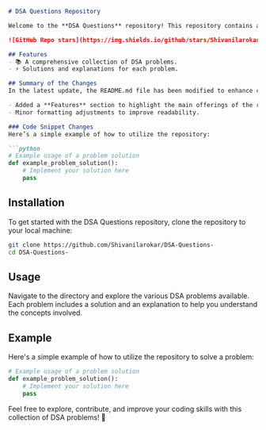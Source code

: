 ```markdown
# DSA Questions Repository

Welcome to the **DSA Questions** repository! This repository contains a collection of Data Structures and Algorithms (DSA) problems designed to help you enhance your coding skills.

![GitHub Repo stars](https://img.shields.io/github/stars/Shivanilarokar/DSA-Questions-) ![GitHub forks](https://img.shields.io/github/forks/Shivanilarokar/DSA-Questions-) ![GitHub issues](https://img.shields.io/github/issues/Shivanilarokar/DSA-Questions-)

## Features
- 📚 A comprehensive collection of DSA problems.
- ⚡ Solutions and explanations for each problem.

## Summary of the Changes
In the latest update, the README.md file has been modified to enhance clarity and structure. Key changes include:

- Added a **Features** section to highlight the main offerings of the repository.
- Minor formatting adjustments to improve readability.

### Code Snippet Changes
Here’s a simple example of how to utilize the repository:

```python
# Example usage of a problem solution
def example_problem_solution():
    # Implement your solution here
    pass
```

## Installation
To get started with the DSA Questions repository, clone the repository to your local machine:

```bash
git clone https://github.com/Shivanilarokar/DSA-Questions-
cd DSA-Questions-
```

## Usage
Navigate to the directory and explore the various DSA problems available. Each problem includes a solution and an explanation to help you understand the concepts involved.

## Example
Here's a simple example of how to utilize the repository to solve a problem:

```python
# Example usage of a problem solution
def example_problem_solution():
    # Implement your solution here
    pass
```

Feel free to explore, contribute, and improve your coding skills with this collection of DSA problems! 🚀
```